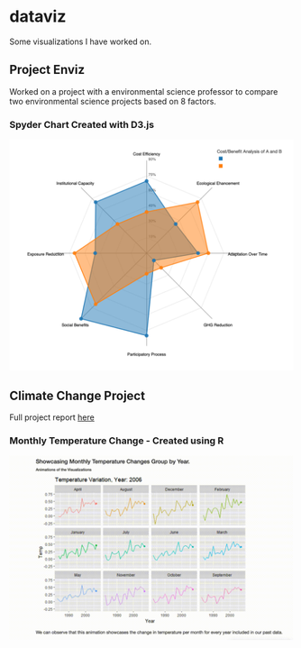 # dataviz

Some visualizations I have worked on.

## Project Enviz 

Worked on a project with a environmental science professor to compare two environmental science projects based on 8 factors. 
### Spyder Chart Created with D3.js

![Alt Text](spyder_chart.png)

## Climate Change Project

Full project report [here]()

### Monthly Temperature Change - Created using R

![Alt Text](climate_df.gif)

### 


